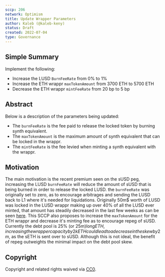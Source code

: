 ```yaml
---
sccp: 206
network: Optimism
title: Update Wrapper Parameters
author: Kaleb (@kaleb-keny)
status: Draft
created: 2022-07-04
type: Governance
---
```


## Simple Summary

<!--"If you can't explain it simply, you don't understand it well enough." Provide a simplified and layman-accessible explanation of the SCCP.-->

Implement the following:
- Increase the LUSD `BurnFeeRate` from 0% to 1%
- Increase the ETH wrappr `maxTokenAmount` from 3700 ETH to 5700 ETH
- Decrease the ETH wrappr `mintFeeRate` from 20 bp to 5 bp

## Abstract

<!--A short (~200 word) description of the variable change proposed.-->

Below is a description of the parameters being updated:
- The `burnFeeRate` is the fee paid to release the locked token by burning synth equivalent. 
- The `maxTokenAmount` is the maximum amount of synth equivalent that can be locked in the wrappr.
- The `mintFeeRate` is the fee levied when minting a synth equivalent with the wrappr.

## Motivation

<!--The motivation is critical for SCCPs that want to update variables within Synthetix. It should clearly explain why the existing variable is not incentive aligned. SCCP submissions without sufficient motivation may be rejected outright.-->

The main motivation is the recent premium seen on the sUSD peg, increasing the LUSD `burnFeeRate` will reduce the amount of sUSD that is being burned in order to release the locked LUSD. the `burnFeeRate` was originally set to zero, as to encourage arbitrages and sending the LUSD back to L1 where it's needed for liquidations. Originally 50m$ worth of LUSD was locked in the LUSD wrappr making up over 40% of all the LUSD ever minted, that amount has steadily decreased in the last few weeks as can be seen [here](https://dune.com/queries/848381/1489436).
This SCCP also proposes to increase the `maxTokenAmount` for the ETH wrappr and decrease it's minting fee as to encourage repeg of sUSD. Currently the debt pool is 25% (or 25m$) long ETH, increasing the wrapper capacity by 2k ETH could lead to a decrease in the skew by 2m$, as the sETH is sent over to sUSD. Although this is not ideal, the benefit of repeg outweights the minimal impact on the debt pool skew.

## Copyright

Copyright and related rights waived via [CC0](https://creativecommons.org/publicdomain/zero/1.0/).
